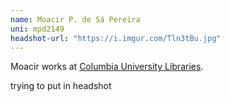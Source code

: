 ```yaml
---
name: Moacir P. de Sá Pereira
uni: mpd2149
headshot-url: "https://i.imgur.com/Tln3tBu.jpg"
---
```


Moacir works at [Columbia University Libraries](http://library.columbia.edu).

trying to put in headshot